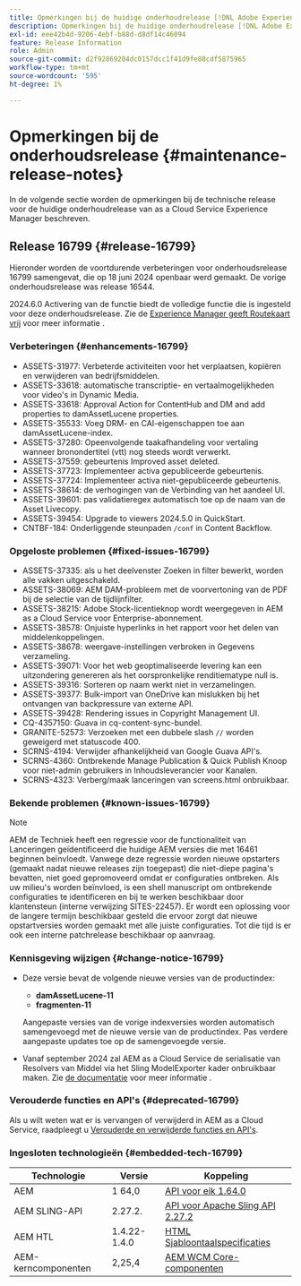```yaml
---
title: Opmerkingen bij de huidige onderhoudrelease [!DNL Adobe Experience Manager] as a Cloud Service.
description: Opmerkingen bij de huidige onderhoudrelease [!DNL Adobe Experience Manager] as a Cloud Service.
exl-id: eee42b4d-9206-4ebf-b88d-d8df14c46094
feature: Release Information
role: Admin
source-git-commit: d2f92869204dc0157dcc1f41d9fe88cdf5875965
workflow-type: tm+mt
source-wordcount: '595'
ht-degree: 1%

---
```


# Opmerkingen bij de onderhoudsrelease {#maintenance-release-notes}

In de volgende sectie worden de opmerkingen bij de technische release voor de huidige onderhoudrelease van as a Cloud Service Experience Manager beschreven.

## Release 16799 {#release-16799}

Hieronder worden de voortdurende verbeteringen voor onderhoudsrelease 16799 samengevat, die op 18 juni 2024 openbaar werd gemaakt. De vorige onderhoudsrelease was release 16544.

2024.6.0 Activering van de functie biedt de volledige functie die is ingesteld voor deze onderhoudsrelease. Zie de [Experience Manager geeft Routekaart vrij](https://experienceleague.adobe.com/en/docs/experience-manager-release-information/aem-release-updates/update-releases-roadmap) voor meer informatie .

### Verbeteringen {#enhancements-16799}

* ASSETS-31977: Verbeterde activiteiten voor het verplaatsen, kopiëren en verwijderen van bedrijfsmiddelen.
* ASSETS-33618: automatische transcriptie- en vertaalmogelijkheden voor video&#39;s in Dynamic Media.
* ASSETS-33618: Approval Action for ContentHub and DM and add properties to damAssetLucene properties.
* ASSETS-35533: Voeg DRM- en CAI-eigenschappen toe aan damAssetLucene-index.
* ASSETS-37280: Opeenvolgende taakafhandeling voor vertaling wanneer bronondertitel (vtt) nog steeds wordt verwerkt.
* ASSETS-37559: gebeurtenis Improved asset deleted.
* ASSETS-37723: Implementeer activa gepubliceerde gebeurtenis.
* ASSETS-37724: Implementeer activa niet-gepubliceerde gebeurtenis.
* ASSETS-38614: de verhogingen van de Verbinding van het aandeel UI.
* ASSETS-39601: pas validatieregex automatisch toe op de naam van de Asset Livecopy.
* ASSETS-39454: Upgrade to viewers 2024.5.0 in QuickStart.
* CNTBF-184: Onderliggende steunpaden `/conf` in Content Backflow.

### Opgeloste problemen {#fixed-issues-16799}

* ASSETS-37335: als u het deelvenster Zoeken in filter bewerkt, worden alle vakken uitgeschakeld.
* ASSETS-38069: AEM DAM-probleem met de voorvertoning van de PDF bij de selectie van de tijdlijnfilter.
* ASSETS-38215: Adobe Stock-licentieknop wordt weergegeven in AEM as a Cloud Service voor Enterprise-abonnement.
* ASSETS-38578: Onjuiste hyperlinks in het rapport voor het delen van middelenkoppelingen.
* ASSETS-38678: weergave-instellingen verbroken in Gegevens verzameling.
* ASSETS-39071: Voor het web geoptimaliseerde levering kan een uitzondering genereren als het oorspronkelijke renditiematype null is.
* ASSETS-39316: Sorteren op naam werkt niet in verzamelingen.
* ASSETS-39377: Bulk-import van OneDrive kan mislukken bij het ontvangen van backpressure van externe API.
* ASSETS-39428: Rendering issues in Copyright Management UI.
* CQ-4357150: Guava in cq-content-sync-bundel.
* GRANITE-52573: Verzoeken met een dubbele slash `//` worden geweigerd met statuscode 400.
* SCRNS-4194: Verwijder afhankelijkheid van Google Guava API&#39;s.
* SCRNS-4360: Ontbrekende Manage Publication &amp; Quick Publish Knoop voor niet-admin gebruikers in Inhoudsleverancier voor Kanalen.
* SCRNS-4323: Verberg/maak lanceringen van screens.html onbruikbaar.

### Bekende problemen {#known-issues-16799}

>[!NOTE]
> AEM de Techniek heeft een regressie voor de functionaliteit van Lanceringen geïdentificeerd die huidige AEM versies die met 16461 beginnen beïnvloedt. Vanwege deze regressie worden nieuwe opstarters (gemaakt nadat nieuwe releases zijn toegepast) die niet-diepe pagina&#39;s bevatten, niet goed gepromoveerd omdat er configuraties ontbreken.
> Als uw milieu&#39;s worden beïnvloed, is een shell manuscript om ontbrekende configuraties te identificeren en bij te werken beschikbaar door klantensteun (interne verwijzing SITES-22457).
> Er wordt een oplossing voor de langere termijn beschikbaar gesteld die ervoor zorgt dat nieuwe opstartversies worden gemaakt met alle juiste configuraties. Tot die tijd is er ook een interne patchrelease beschikbaar op aanvraag.

### Kennisgeving wijzigen {#change-notice-16799}

* Deze versie bevat de volgende nieuwe versies van de productindex:
   * **damAssetLucene-11**
   * **fragmenten-11**

  Aangepaste versies van de vorige indexversies worden automatisch samengevoegd met de nieuwe versie van de productindex. Pas verdere aangepaste updates toe op de samengevoegde versie.

* Vanaf september 2024 zal AEM as a Cloud Service de serialisatie van Resolvers van Middel via het Sling ModelExporter kader onbruikbaar maken. Zie [de documentatie](/help/implementing/developing/hybrid/disallow-the-serialization-of-resourceresolvers-via-sling-model-exporter.md) voor meer informatie .

### Verouderde functies en API&#39;s {#deprecated-16799}

Als u wilt weten wat er is vervangen of verwijderd in AEM as a Cloud Service, raadpleegt u [Verouderde en verwijderde functies en API&#39;s](/help/release-notes/deprecated-removed-features.md).

### Ingesloten technologieën {#embedded-tech-16799}

| Technologie | Versie | Koppeling |
|---|---|---|
| AEM | 1 64,0 | [API voor eik 1.64.0](https://www.javadoc.io/doc/org.apache.jackrabbit/oak-api/1.64.0/index.html) |
| AEM SLING-API | 2.27.2. | [API voor Apache Sling API 2.27.2](https://www.javadoc.io/doc/org.apache.sling/org.apache.sling.api/latest/index.html) |
| AEM HTL | 1.4.22-1.4.0 | [HTML Sjabloontaalspecificaties](https://github.com/adobe/htl-spec) |
| AEM-kerncomponenten | 2,25,4 | [AEM WCM Core-componenten](https://github.com/adobe/aem-core-wcm-components) |
